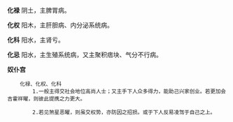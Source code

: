 **化禄**
阴土，主脾胃病。

**化权**
阳木，主肝胆病、内分泌系统病。

**化科**
阳水，主肾亏。

**化忌**
阳水，主生殖系统病，又主聚积痞块、气分不行病。

**奴仆宫**
```
    化禄、化权、化科
        1.一般主得交社会地位高尚人士；又主手下人众多得力，能助己兴家创业。若更加会吉霍祥曜，则彼此提携之力更大。

        2.若见煞星恶曜，则虽交权势，亦防因之招损。或于下人反易凌驾于自己之上。
```